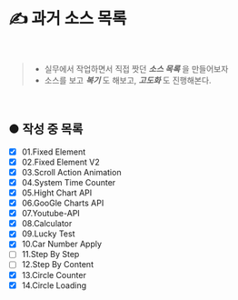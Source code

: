 # ✍️ 과거 소스 목록

<br />

> * 실무에서 작업하면서 직접 짯던 _**소스 목록**_ 을 만들어보자
> * 소스를 보고 _**복기**_ 도 해보고, _**고도화**_ 도 진행해본다.

<br />

## ● 작성 중 목록

* [X] 01.Fixed Element
* [X] 02.Fixed Element V2
* [X] 03.Scroll Action Animation
* [X] 04.System Time Counter
* [X] 05.Hight Chart API
* [X] 06.GooGle Charts API
* [X] 07.Youtube-API
* [X] 08.Calculator
* [X] 09.Lucky Test
* [X] 10.Car Number Apply
* [ ] 11.Step By Step
* [ ] 12.Step By Content
* [X] 13.Circle Counter
* [X] 14.Circle Loading

<br>
<br>
<br>
